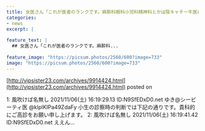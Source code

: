 ```yaml
---
title: 女医さん「これが医者のランクです。麻酔科眼科小児科精神科とかは陰キャチー牛医者ばっかり」
categories:
- news
excerpt: |
  
feature_text: |
  ## 女医さん「これが医者のランクです。麻酔科...
  
feature_image: "https://picsum.photos/2560/600?image=733"
image: "https://picsum.photos/2560/600?image=733"
---
```


[http://vipsister23.com/archives/9914424.html](http://vipsister23.com/archives/9914424.html)
posted on 

<!--more-->

1: 風吹けば名無し 2021/11/06(土) 16:19:29.13 ID:N9SfEDxD0.net ゆき@シービーティ医 @klplKIPa49ZdaFy 小生の診察時の判断では下記の通りです。貴科的にご高診をお願い申し上げます。 2: 風吹けば名無し 2021/11/06(土) 16:19:41.42 ID:N9SfEDxD0.net ええん...
